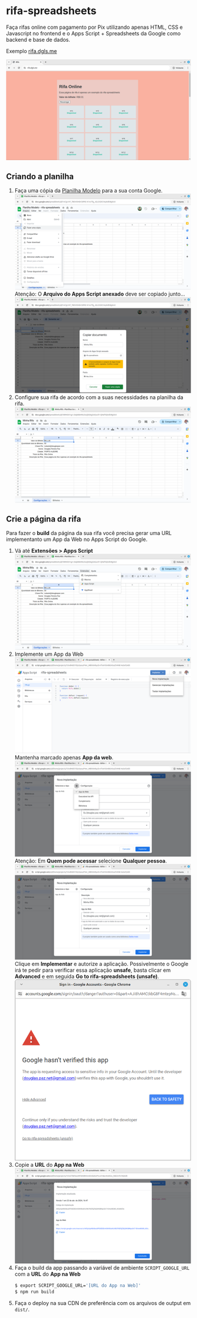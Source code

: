 # rifa-spreadsheets

Faça rifas online com pagamento por Pix utilizando apenas HTML, CSS e Javascript no frontend e o Apps Script + Spreadsheets da Google como backend e base de dados.

Exemplo [rifa.dgls.me](https://rifa.dgls.me/)

![Rifa Online](.docs/rifa-online.png)

## Criando a planilha

1. Faça uma cópia da [Planilha Modelo](https://docs.google.com/spreadsheets/d/1vCIjy1IrF_TBOVOHDrC8PXC-K1ncTfg_JGLt2GDCi4o/edit?usp=sharing) para a sua conta Google.
   ![Cópia da Planilha Modelo](.docs/01-fazer-copia.png)
   Atenção: O **Arquivo do Apps Script anexado** deve ser copiado junto...
   ![Copiar documento](.docs/02-copiar-documento.png)
1. Configure sua rifa de acordo com a suas necessidades na planilha da rifa.
   ![Configure editando a planilha](.docs/03-edite.png)

## Crie a página da rifa

Para fazer o **build** da página da sua rifa você precisa gerar uma URL implementanto um App da Web no Apps Script do Google.

1. Vá até **Extensões > Apps Script**
   ![Abra o Apps Script](.docs/04-abra-o-apps-script.png)
1. Implemente um App da Web
   ![Nova implementação](.docs/05-nova-implementacao.png)
   Mantenha marcado apenas **App da web**.
   ![Implemente App da Web](.docs/06-implemente-app-da-web.png)
   Atenção: Em **Quem pode acessar** selecione **Qualquer pessoa**.
   ![Formulário de implementação](.docs/07-implemente-form.png)
   Clique em **Implementar** e autorize a aplicação.
   Possivelmente o Google irá te pedir para verificar essa aplicação **unsafe**, basta clicar em **Advanced** e em seguida **Go to rifa-spreadsheets (unsafe)**.
   ![Autorize unsafe](.docs/08-autorize-unsafe.png)
1. Copie a **URL** do **App na Web**
   ![URL do App na Web](.docs/09-url-app-da-web.png)
1. Faça o build da app passando a variável de ambiente `SCRIPT_GOOGLE_URL` com a **URL** do **App na Web**
   ```sh
   $ export SCRIPT_GOOGLE_URL='[URL do App na Web]'
   $ npm run build
   ```
1. Faça o deploy na sua CDN de preferência com os arquivos de output em `dist/`.

